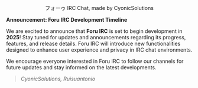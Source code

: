 <p align="center">
フォーゥ IRC Chat, made by CyonicSolutions
</p>

**Announcement: Foru IRC Development Timeline**

We are excited to announce that **Foru IRC** is set to begin development in **2025**! Stay tuned for updates and announcements regarding its progress, features, and release details. Foru IRC will introduce new functionalities designed to enhance user experience and privacy in IRC chat environments. 

We encourage everyone interested in Foru IRC to follow our channels for future updates and stay informed on the latest developments.

> *CyonicSolutions, Ruisuantonio*
